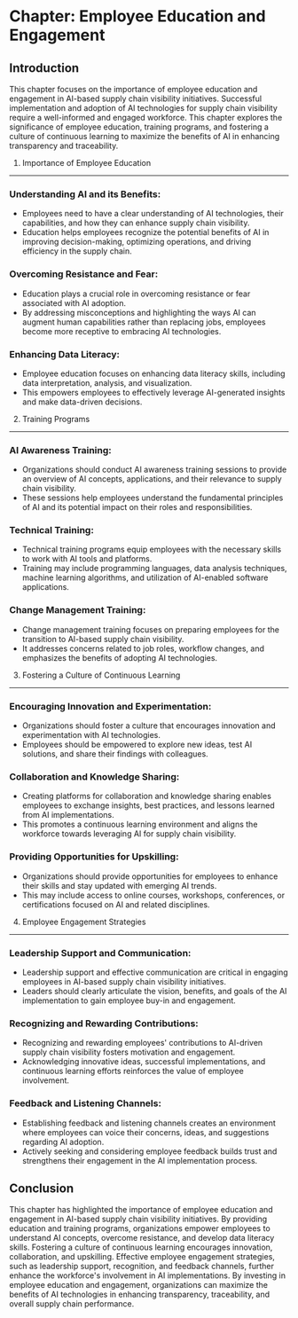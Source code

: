 Chapter: Employee Education and Engagement
==========================================

Introduction
------------

This chapter focuses on the importance of employee education and engagement in AI-based supply chain visibility initiatives. Successful implementation and adoption of AI technologies for supply chain visibility require a well-informed and engaged workforce. This chapter explores the significance of employee education, training programs, and fostering a culture of continuous learning to maximize the benefits of AI in enhancing transparency and traceability.

1. Importance of Employee Education
-----------------------------------

### Understanding AI and its Benefits:

* Employees need to have a clear understanding of AI technologies, their capabilities, and how they can enhance supply chain visibility.
* Education helps employees recognize the potential benefits of AI in improving decision-making, optimizing operations, and driving efficiency in the supply chain.

### Overcoming Resistance and Fear:

* Education plays a crucial role in overcoming resistance or fear associated with AI adoption.
* By addressing misconceptions and highlighting the ways AI can augment human capabilities rather than replacing jobs, employees become more receptive to embracing AI technologies.

### Enhancing Data Literacy:

* Employee education focuses on enhancing data literacy skills, including data interpretation, analysis, and visualization.
* This empowers employees to effectively leverage AI-generated insights and make data-driven decisions.

2. Training Programs
--------------------

### AI Awareness Training:

* Organizations should conduct AI awareness training sessions to provide an overview of AI concepts, applications, and their relevance to supply chain visibility.
* These sessions help employees understand the fundamental principles of AI and its potential impact on their roles and responsibilities.

### Technical Training:

* Technical training programs equip employees with the necessary skills to work with AI tools and platforms.
* Training may include programming languages, data analysis techniques, machine learning algorithms, and utilization of AI-enabled software applications.

### Change Management Training:

* Change management training focuses on preparing employees for the transition to AI-based supply chain visibility.
* It addresses concerns related to job roles, workflow changes, and emphasizes the benefits of adopting AI technologies.

3. Fostering a Culture of Continuous Learning
---------------------------------------------

### Encouraging Innovation and Experimentation:

* Organizations should foster a culture that encourages innovation and experimentation with AI technologies.
* Employees should be empowered to explore new ideas, test AI solutions, and share their findings with colleagues.

### Collaboration and Knowledge Sharing:

* Creating platforms for collaboration and knowledge sharing enables employees to exchange insights, best practices, and lessons learned from AI implementations.
* This promotes a continuous learning environment and aligns the workforce towards leveraging AI for supply chain visibility.

### Providing Opportunities for Upskilling:

* Organizations should provide opportunities for employees to enhance their skills and stay updated with emerging AI trends.
* This may include access to online courses, workshops, conferences, or certifications focused on AI and related disciplines.

4. Employee Engagement Strategies
---------------------------------

### Leadership Support and Communication:

* Leadership support and effective communication are critical in engaging employees in AI-based supply chain visibility initiatives.
* Leaders should clearly articulate the vision, benefits, and goals of the AI implementation to gain employee buy-in and engagement.

### Recognizing and Rewarding Contributions:

* Recognizing and rewarding employees' contributions to AI-driven supply chain visibility fosters motivation and engagement.
* Acknowledging innovative ideas, successful implementations, and continuous learning efforts reinforces the value of employee involvement.

### Feedback and Listening Channels:

* Establishing feedback and listening channels creates an environment where employees can voice their concerns, ideas, and suggestions regarding AI adoption.
* Actively seeking and considering employee feedback builds trust and strengthens their engagement in the AI implementation process.

Conclusion
----------

This chapter has highlighted the importance of employee education and engagement in AI-based supply chain visibility initiatives. By providing education and training programs, organizations empower employees to understand AI concepts, overcome resistance, and develop data literacy skills. Fostering a culture of continuous learning encourages innovation, collaboration, and upskilling. Effective employee engagement strategies, such as leadership support, recognition, and feedback channels, further enhance the workforce's involvement in AI implementations. By investing in employee education and engagement, organizations can maximize the benefits of AI technologies in enhancing transparency, traceability, and overall supply chain performance.
